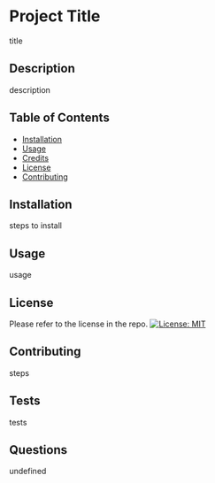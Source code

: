# Project Title
  title

## Description
description

## Table of Contents 
- [Installation](#installation)
- [Usage](#usage)
- [Credits](#credits)
- [License](#license)
- [Contributing](#contributing)

## Installation
steps to install

## Usage
usage

## License
Please refer to the license in the repo.
[![License: MIT](https://img.shields.io/badge/License-MIT-yellow.svg)](https://opensource.org/licenses/MIT)

## Contributing
steps

## Tests
tests

## Questions
undefined

